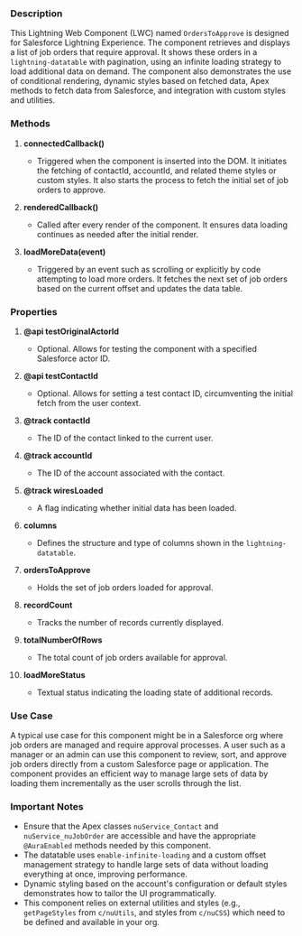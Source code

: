 ### Description

This Lightning Web Component (LWC) named `OrdersToApprove` is designed for Salesforce Lightning Experience. The component retrieves and displays a list of job orders that require approval. It shows these orders in a `lightning-datatable` with pagination, using an infinite loading strategy to load additional data on demand. The component also demonstrates the use of conditional rendering, dynamic styles based on fetched data, Apex methods to fetch data from Salesforce, and integration with custom styles and utilities.

### Methods

1. **connectedCallback()**
   - Triggered when the component is inserted into the DOM. It initiates the fetching of contactId, accountId, and related theme styles or custom styles. It also starts the process to fetch the initial set of job orders to approve.
   
2. **renderedCallback()**
   - Called after every render of the component. It ensures data loading continues as needed after the initial render.
   
3. **loadMoreData(event)**
   - Triggered by an event such as scrolling or explicitly by code attempting to load more orders. It fetches the next set of job orders based on the current offset and updates the data table.

### Properties

1. **@api testOriginalActorId**
   - Optional. Allows for testing the component with a specified Salesforce actor ID.
   
2. **@api testContactId**
   - Optional. Allows for setting a test contact ID, circumventing the initial fetch from the user context.
   
3. **@track contactId**
   - The ID of the contact linked to the current user.
   
4. **@track accountId**
   - The ID of the account associated with the contact.
   
5. **@track wiresLoaded**
   - A flag indicating whether initial data has been loaded.
   
6. **columns**
   - Defines the structure and type of columns shown in the `lightning-datatable`.
   
7. **ordersToApprove**
   - Holds the set of job orders loaded for approval.
   
8. **recordCount**
   - Tracks the number of records currently displayed.
   
9. **totalNumberOfRows**
   - The total count of job orders available for approval.
   
10. **loadMoreStatus**
    - Textual status indicating the loading state of additional records.

### Use Case

A typical use case for this component might be in a Salesforce org where job orders are managed and require approval processes. A user such as a manager or an admin can use this component to review, sort, and approve job orders directly from a custom Salesforce page or application. The component provides an efficient way to manage large sets of data by loading them incrementally as the user scrolls through the list.

### Important Notes

- Ensure that the Apex classes `nuService_Contact` and `nuService_nuJobOrder` are accessible and have the appropriate `@AuraEnabled` methods needed by this component.
- The datatable uses `enable-infinite-loading` and a custom offset management strategy to handle large sets of data without loading everything at once, improving performance.
- Dynamic styling based on the account's configuration or default styles demonstrates how to tailor the UI programmatically.
- This component relies on external utilities and styles (e.g., `getPageStyles` from `c/nuUtils`, and styles from `c/nuCSS`) which need to be defined and available in your org.